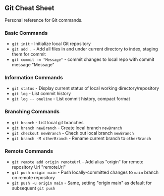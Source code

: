 ## Git Cheat Sheet

Personal reference for Git commands.

### Basic Commands

* `git init` - Initialize local Git repository
* `git add .` - Add all files in and under current directory to index, staging
them for commit
* `git commit -m "Message"` - commit changes to local repo with commit message
"Message"

### Information Commands
* `git status` - Display current status of local working directory/repository
* `git log` - List commit history
* `git log -- oneline` - List commit history, compact format

### Branching Commands
* `git branch` - List local git branches
* `git branch newBranch` - Create local branch `newBranch`
* `git checkout newBranch` - Check out local branch `newBranch`
* `git branch -M otherBranch` - Rename current branch to `otherBranch`

### Remote Commands
* `git remote add origin remoteUrl` - Add alias "origin" for remote repository
Url "remoteUrl"
* `git push origin main` - Push locally-committed changes to `main` branch on
remote repository
* `git push -u origin main` - Same, setting "origin main" as default for
subsequent `git push`
